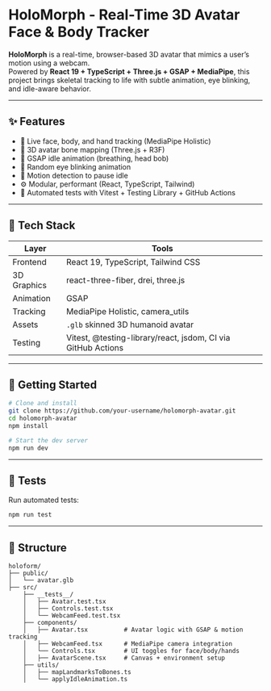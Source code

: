 # HoloMorph - Real-Time 3D Avatar Face & Body Tracker

**HoloMorph** is a real-time, browser-based 3D avatar that mimics a user’s motion using a webcam.  
Powered by **React 19 + TypeScript + Three.js + GSAP + MediaPipe**, this project brings skeletal tracking to life with subtle animation, eye blinking, and idle-aware behavior.

---

## ✨ Features

- 🎥 Live face, body, and hand tracking (MediaPipe Holistic)
- 🦴 3D avatar bone mapping (Three.js + R3F)
- 💨 GSAP idle animation (breathing, head bob)
- 👀 Random eye blinking animation
- 🎯 Motion detection to pause idle
- ⚙️ Modular, performant (React, TypeScript, Tailwind)
- 🧪 Automated tests with Vitest + Testing Library + GitHub Actions

---

## 🔧 Tech Stack

| Layer       | Tools                                         |
|-------------|-----------------------------------------------|
| Frontend    | React 19, TypeScript, Tailwind CSS            |
| 3D Graphics | react-three-fiber, drei, three.js             |
| Animation   | GSAP                                          |
| Tracking    | MediaPipe Holistic, camera_utils              |
| Assets      | `.glb` skinned 3D humanoid avatar             |
| Testing     | Vitest, @testing-library/react, jsdom, CI via GitHub Actions |

---

## 🚀 Getting Started

```bash
# Clone and install
git clone https://github.com/your-username/holomorph-avatar.git
cd holomorph-avatar
npm install

# Start the dev server
npm run dev
```

---

## 🧪 Tests

Run automated tests:

```bash
npm run test
```

---

## 📁 Structure

```
holoform/
├── public/
│   └── avatar.glb
├── src/
    ├── __tests__/
    │   ├── Avatar.test.tsx
    │   ├── Controls.test.tsx
    │   └── WebcamFeed.test.tsx
    ├── components/
    │   ├── Avatar.tsx          # Avatar logic with GSAP & motion tracking
    │   ├── WebcamFeed.tsx      # MediaPipe camera integration
    │   └── Controls.tsx        # UI toggles for face/body/hands
    │   ├── AvatarScene.tsx     # Canvas + environment setup
    ├── utils/
    │   ├── mapLandmarksToBones.ts
    │   └── applyIdleAnimation.ts
```
